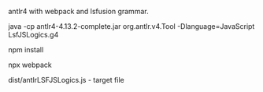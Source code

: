 antlr4 with webpack and lsfusion grammar.

java -cp antlr4-4.13.2-complete.jar org.antlr.v4.Tool -Dlanguage=JavaScript LsfJSLogics.g4

npm install

npx webpack

dist/antlrLSFJSLogics.js - target file